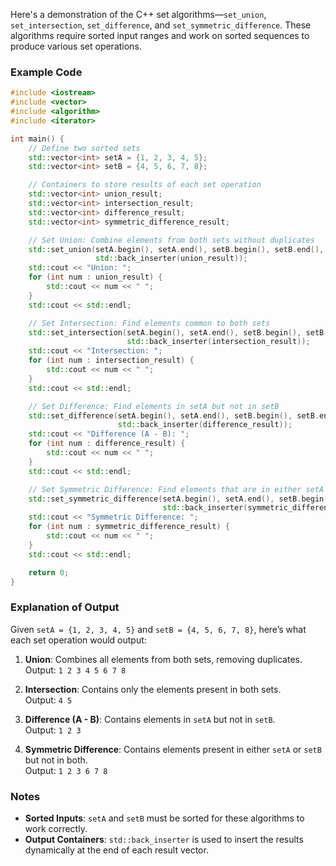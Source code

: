 Here's a demonstration of the C++ set algorithms—`set_union`, `set_intersection`, `set_difference`, and `set_symmetric_difference`. These algorithms require sorted input ranges and work on sorted sequences to produce various set operations.

### Example Code

```cpp
#include <iostream>
#include <vector>
#include <algorithm>
#include <iterator>

int main() {
    // Define two sorted sets
    std::vector<int> setA = {1, 2, 3, 4, 5};
    std::vector<int> setB = {4, 5, 6, 7, 8};

    // Containers to store results of each set operation
    std::vector<int> union_result;
    std::vector<int> intersection_result;
    std::vector<int> difference_result;
    std::vector<int> symmetric_difference_result;

    // Set Union: Combine elements from both sets without duplicates
    std::set_union(setA.begin(), setA.end(), setB.begin(), setB.end(),
                   std::back_inserter(union_result));
    std::cout << "Union: ";
    for (int num : union_result) {
        std::cout << num << " ";
    }
    std::cout << std::endl;

    // Set Intersection: Find elements common to both sets
    std::set_intersection(setA.begin(), setA.end(), setB.begin(), setB.end(),
                          std::back_inserter(intersection_result));
    std::cout << "Intersection: ";
    for (int num : intersection_result) {
        std::cout << num << " ";
    }
    std::cout << std::endl;

    // Set Difference: Find elements in setA but not in setB
    std::set_difference(setA.begin(), setA.end(), setB.begin(), setB.end(),
                        std::back_inserter(difference_result));
    std::cout << "Difference (A - B): ";
    for (int num : difference_result) {
        std::cout << num << " ";
    }
    std::cout << std::endl;

    // Set Symmetric Difference: Find elements that are in either setA or setB, but not in both
    std::set_symmetric_difference(setA.begin(), setA.end(), setB.begin(), setB.end(),
                                  std::back_inserter(symmetric_difference_result));
    std::cout << "Symmetric Difference: ";
    for (int num : symmetric_difference_result) {
        std::cout << num << " ";
    }
    std::cout << std::endl;

    return 0;
}
```

### Explanation of Output
Given `setA = {1, 2, 3, 4, 5}` and `setB = {4, 5, 6, 7, 8}`, here’s what each set operation would output:

1. **Union**: Combines all elements from both sets, removing duplicates.  
   Output: `1 2 3 4 5 6 7 8`

2. **Intersection**: Contains only the elements present in both sets.  
   Output: `4 5`

3. **Difference (A - B)**: Contains elements in `setA` but not in `setB`.  
   Output: `1 2 3`

4. **Symmetric Difference**: Contains elements present in either `setA` or `setB` but not in both.  
   Output: `1 2 3 6 7 8`

### Notes
- **Sorted Inputs**: `setA` and `setB` must be sorted for these algorithms to work correctly.
- **Output Containers**: `std::back_inserter` is used to insert the results dynamically at the end of each result vector.
